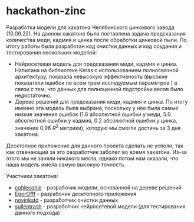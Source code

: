 # hackathon-zinc
Разработка модели для хакатона Челябинского цинкового завода (10.09.22).
На данном хакатоне была поставлена задача предсказания количества меди, кадмия и цинка после обработки цинковой пыли. По итогу работы была разработан код очистки данных и код создания и тестирования нескольких моделей:

- Нейросетевая модель для предсказания меди, кадмия и цинка. Написана на библиотеке Keras с использованием полносвязной архитектуру, показала невысокую эффективность (высокие показатели ошибок по всем трем исследуемым параметров ) в связи с тем, что данных для полноценной подстройки весов было недостаточно. 
- Дерево решений для предсказания меди, кадмия и цинка. По итогу именно эта модель была выбрана, поскольку у нее была самые низкие значения ошибок (1.6 абсолютной ошибки у меди, 5.0 абсолютной ошибки у кадмия, 0.2 абсолютной ошибки у цинка, значение 0.96 $R^2$ метрики), которую мы смогли достичь за 3 дня хакатона.

Десктопное приложение для данного проекта сделать не успели, так как отвечающий за это разработчик заболел во время хакатона. Из-за этого мы не заняли никакого места, однако потом нам сказали, что наша модель имела самую высокую точность.

Участники хакатона:
- [cohlecohle](https://github.com/cohlecohle) - разрабочик модели, основанной на дереве решений
- [EgorOfff](https://github.com/EgorOfff) - разрабочик десктопного приложения 
- [novinkstd](https://github.com/novinkstd) - разработчик очистки данных
- [sullentrash](https://github.com/sullentrash) - разработчик нейросетевой модели (для тестирования данного подхода)
